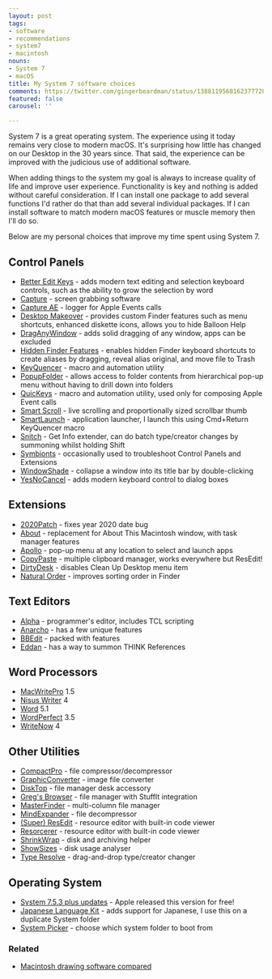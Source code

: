 ```yaml
---
layout: post
tags:
- software
- recommendations
- system7
- macintosh
nouns:
- System 7
- macOS
title: My System 7 software choices
comments: https://twitter.com/gingerbeardman/status/1388119568162377728
featured: false
carousel: ''

---
```

System 7 is a great operating system. The experience using it today remains very close to modern macOS. It's surprising how little has changed on our Desktop in the 30 years since. That said, the experience can be improved with the judicious use of additional software.

When adding things to the system my goal is always to increase quality of life and improve user experience. Functionality is key and nothing is added without careful consideration. If I can install one package to add several functions I'd rather do that than add several individual packages. If I can install software to match modern macOS features or muscle memory then I'll do so.

Below are my personal choices that improve my time spent using System 7.

## Control Panels

* [Better Edit Keys](https://macintoshgarden.org/apps/better-edit-keys) - adds modern text editing and selection keyboard controls, such as the ability to grow the selection by word
* [Capture](https://macintoshgarden.org/apps/capture-402) - screen grabbing software
* [Capture AE](https://macintoshgarden.org/apps/capture-ae) - logger for Apple Events calls
* [Desktop Makeover](https://macintoshgarden.org/apps/aladdin-desktop-tools) - provides custom Finder features such as menu shortcuts, enhanced diskette icons, allows you to hide Balloon Help
* [DragAnyWindow](https://macintoshgarden.org/apps/draganywindow "https://macintoshgarden.org/apps/draganywindow") - adds solid dragging of any window, apps can be excluded
* [Hidden Finder Features](https://macintoshgarden.org/apps/hidden-finder-features) - enables hidden Finder keyboard shortcuts to create aliases by dragging, reveal alias original, and move file to Trash
* [KeyQuencer](https://macintoshgarden.org/apps/keyquencer) - macro and automation utility
* [PopupFolder](https://macintoshgarden.org/apps/popup-folder-201) - allows access to folder contents from hierarchical pop-up menu without having to drill down into folders
* [QuicKeys](https://macintoshgarden.org/apps/quickeys-353) - macro and automation utility, used only for composing Apple Event calls
* [Smart Scroll](https://macintoshgarden.org/apps/smart-scroll) - live scrolling and proportionally sized scrollbar thumb
* [SmartLaunch](https://macintoshgarden.org/apps/smartlaunch-308) - application launcher, I launch this using Cmd+Return KeyQuencer macro
* [Snitch](https://macintoshgarden.org/apps/snitch) - Get Info extender, can do batch type/creator changes by summoning whilst holding Shift
* [Symbionts](https://macintoshgarden.org/apps/symbionts-286) - occasionally used to troubleshoot Control Panels and Extensions
* [WindowShade](https://macintoshgarden.org/apps/windowshade) - collapse a window into its title bar by double-clicking
* [YesNoCancel](https://macintoshgarden.org/apps/yesnocancel-121) - adds modern keyboard control to dialog boxes

## Extensions

* [2020Patch](https://macintoshgarden.org/apps/2020patch) - fixes year 2020 date bug
* [About](https://macintoshgarden.org/apps/about) - replacement for About This Macintosh window, with task manager features
* [Apollo](https://macintoshgarden.org/apps/apollo) - pop-up menu at any location to select and launch apps
* [CopyPaste](https://macintoshgarden.org/apps/copypaste-33) - multiple clipboard manager, works everywhere but ResEdit!
* [DirtyDesk](https://macgui.com/downloads/?file_id=26327) - disables Clean Up Desktop menu item
* [Natural Order](https://macintoshgarden.org/apps/natural-order) - improves sorting order in Finder

## Text Editors

* [Alpha](https://macgui.com/downloads/?file_id=20966) - programmer's editor, includes TCL scripting
* [Anarcho](https://macintoshgarden.org/apps/anarcho-16) - has a few unique features
* [BBEdit](https://macintoshgarden.org/apps/bbedit-5) - packed with features
* [Eddan](https://macgui.com/downloads/?file_id=21218) - has a way to summon THINK References

## Word Processors

* [MacWritePro](https://macintoshgarden.org/apps/macwrite-pro-15) 1.5
* [Nisus Writer](https://macintoshgarden.org/apps/nisus-writer-4) 4
* [Word](https://macintoshgarden.org/apps/microsoft-word) 5.1
* [WordPerfect](https://macintoshgarden.org/apps/wordperfect-35-novell) 3.5
* [WriteNow](https://macintoshgarden.org/apps/writenow) 4

## Other Utilities

* [CompactPro](https://macintoshgarden.org/apps/compact-pro) - file compressor/decompressor
* [GraphicConverter](https://macintoshgarden.org/apps/graphicconverter-4x) - image file converter
* [DiskTop](https://macintoshgarden.org/apps/disktop-453) - file manager desk accessory
* [Greg's Browser](https://macintoshgarden.org/apps/gregs-browser) - file manager with StuffIt integration
* [MasterFinder](https://macintoshgarden.org/apps/masterfinder-13-fat) - multi-column file manager
* [MindExpander](https://macintoshgarden.org/apps/mindexpander) - file decompressor
* [(Super) ResEdit](https://macintoshgarden.org/apps/super-resedit-213) - resource editor with built-in code viewer
* [Resorcerer](https://macintoshgarden.org/apps/resorcerer-125) - resource editor with built-in code viewer
* [ShrinkWrap](https://macintoshgarden.org/apps/shrinkwrap-21) - disk and archiving helper
* [ShowSizes](https://www.macgui.com/downloads/?file_id=23652) - disk usage analyser
* [Type Resolve](https://macintoshgarden.org/apps/type-resolve-201) - drag-and-drop type/creator changer

## Operating System

* [System 7.5.3 plus updates](https://macintoshgarden.org/apps/macintosh-os-755) - Apple released this version for free!
* [Japanese Language Kit](https://macintoshgarden.org/apps/japanese-language-kit-v12) - adds support for Japanese, I use this on a duplicate System folder
* [System Picker](https://macintoshgarden.org/apps/system-picker) - choose which system folder to boot from

### Related

* [Macintosh drawing software compared](/2021/04/24/macintosh-drawing-software-compared/)